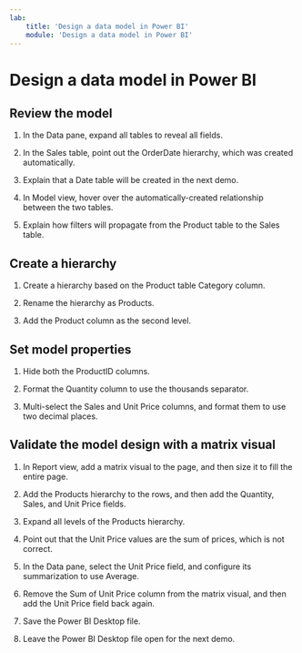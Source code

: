 ```yaml
---
lab:
    title: 'Design a data model in Power BI'
    module: 'Design a data model in Power BI'
---
```

# Design a data model in Power BI

## Review the model

1. In the Data pane, expand all tables to reveal all fields.

1. In the Sales table, point out the OrderDate hierarchy, which was created automatically.

1. Explain that a Date table will be created in the next demo.

1. In Model view, hover over the automatically-created relationship between the two tables.

1. Explain how filters will propagate from the Product table to the Sales table.

## Create a hierarchy

1. Create a hierarchy based on the Product table Category column.

1. Rename the hierarchy as Products.

1. Add the Product column as the second level.

## Set model properties

1. Hide both the ProductID columns.

1. Format the Quantity column to use the thousands separator.

1. Multi-select the Sales and Unit Price columns, and format them to use two decimal places.

## Validate the model design with a matrix visual

1. In Report view, add a matrix visual to the page, and then size it to fill the entire page.

1. Add the Products hierarchy to the rows, and then add the Quantity, Sales, and Unit Price fields.

1. Expand all levels of the Products hierarchy.

1. Point out that the Unit Price values are the sum of prices, which is not correct.

1. In the Data pane, select the Unit Price field, and configure its summarization to use Average.

1. Remove the Sum of Unit Price column from the matrix visual, and then add the Unit Price field back again.

1. Save the Power BI Desktop file.

1. Leave the Power BI Desktop file open for the next demo.

